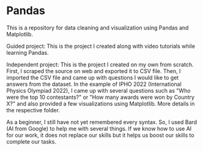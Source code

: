 # Pandas
This is a repository for data cleaning and visualization using Pandas and Matplotlib.

Guided project: This is the project I created along with video tutorials while learning Pandas.

Independent project: This is the project I created on my own from scratch. First, I scraped the source on web and exported it to CSV file. Then, I imported the CSV file and came up with questions I would like to get answers from the dataset. In the example of IPHO 2022 (International Physics Olympiad 2022), I came up with several questions such as "Who were the top 10 contestants?" or "How many awards were won by Country X?" and also provided a few visualizations using Matplotlib. More details in the respective folder.

As a beginner, I still have not yet remembered every syntax. So, I used Bard (AI from Google) to help me with several things. If we know how to use AI for our work, it does not replace our skills but it helps us boost our skills to complete our tasks.
